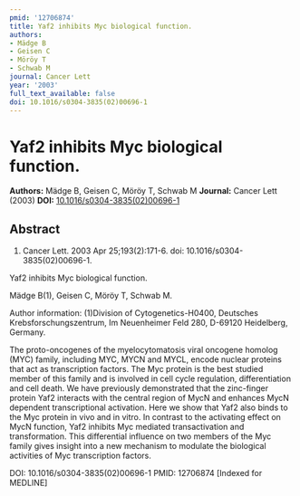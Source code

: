 ```yaml
---
pmid: '12706874'
title: Yaf2 inhibits Myc biological function.
authors:
- Mädge B
- Geisen C
- Möröy T
- Schwab M
journal: Cancer Lett
year: '2003'
full_text_available: false
doi: 10.1016/s0304-3835(02)00696-1
---
```


# Yaf2 inhibits Myc biological function.
**Authors:** Mädge B, Geisen C, Möröy T, Schwab M
**Journal:** Cancer Lett (2003)
**DOI:** [10.1016/s0304-3835(02)00696-1](https://doi.org/10.1016/s0304-3835(02)00696-1)

## Abstract

1. Cancer Lett. 2003 Apr 25;193(2):171-6. doi: 10.1016/s0304-3835(02)00696-1.

Yaf2 inhibits Myc biological function.

Mädge B(1), Geisen C, Möröy T, Schwab M.

Author information:
(1)Division of Cytogenetics-H0400, Deutsches Krebsforschungszentrum, Im 
Neuenheimer Feld 280, D-69120 Heidelberg, Germany.

The proto-oncogenes of the myelocytomatosis viral oncogene homolog (MYC) family, 
including MYC, MYCN and MYCL, encode nuclear proteins that act as transcription 
factors. The Myc protein is the best studied member of this family and is 
involved in cell cycle regulation, differentiation and cell death. We have 
previously demonstrated that the zinc-finger protein Yaf2 interacts with the 
central region of MycN and enhances MycN dependent transcriptional activation. 
Here we show that Yaf2 also binds to the Myc protein in vivo and in vitro. In 
contrast to the activating effect on MycN function, Yaf2 inhibits Myc mediated 
transactivation and transformation. This differential influence on two members 
of the Myc family gives insight into a new mechanism to modulate the biological 
activities of Myc transcription factors.

DOI: 10.1016/s0304-3835(02)00696-1
PMID: 12706874 [Indexed for MEDLINE]
